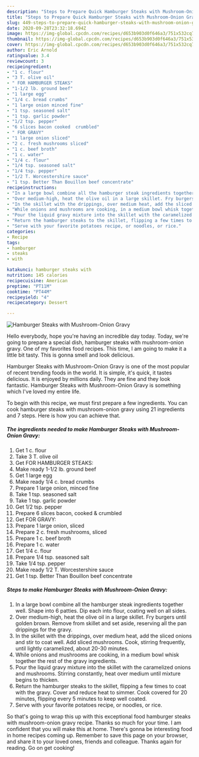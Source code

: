 ```yaml
---
description: "Steps to Prepare Quick Hamburger Steaks with Mushroom-Onion Gravy"
title: "Steps to Prepare Quick Hamburger Steaks with Mushroom-Onion Gravy"
slug: 449-steps-to-prepare-quick-hamburger-steaks-with-mushroom-onion-gravy
date: 2020-09-28T23:32:18.694Z
image: https://img-global.cpcdn.com/recipes/d653b903d0f646a3/751x532cq70/hamburger-steaks-with-mushroom-onion-gravy-recipe-main-photo.jpg
thumbnail: https://img-global.cpcdn.com/recipes/d653b903d0f646a3/751x532cq70/hamburger-steaks-with-mushroom-onion-gravy-recipe-main-photo.jpg
cover: https://img-global.cpcdn.com/recipes/d653b903d0f646a3/751x532cq70/hamburger-steaks-with-mushroom-onion-gravy-recipe-main-photo.jpg
author: Eric Arnold
ratingvalue: 3.4
reviewcount: 3
recipeingredient:
- "1 c. flour"
- "3 T. olive oil"
- " FOR HAMBURGER STEAKS"
- "1-1/2 lb. ground beef"
- "1 large egg"
- "1/4 c. bread crumbs"
- "1 large onion minced fine"
- "1 tsp. seasoned salt"
- "1 tsp. garlic powder"
- "1/2 tsp. pepper"
- "6 slices bacon cooked  crumbled"
- " FOR GRAVY"
- "1 large onion sliced"
- "2 c. fresh mushrooms sliced"
- "1 c. beef broth"
- "1 c. water"
- "1/4 c. flour"
- "1/4 tsp. seasoned salt"
- "1/4 tsp. pepper"
- "1/2 T. Worcestershire sauce"
- "1 tsp. Better Than Bouillon beef concentrate"
recipeinstructions:
- "In a large bowl combine all the hamburger steak ingredients together well. Shape into 6 patties. Dip each into flour, coating well on all sides."
- "Over medium-high, heat the olive oil in a large skillet. Fry burgers until golden brown. Remove from skillet and set aside, reserving all the pan drippings for the gravy."
- "In the skillet with the drippings, over medium heat, add the sliced onions and stir to coat well. Add sliced mushrooms. Cook, stirring frequently, until lightly caramelized, about 20-30 minutes."
- "While onions and mushrooms are cooking, in a medium bowl whisk together the rest of the gravy ingredients."
- "Pour the liquid gravy mixture into the skillet with the caramelized onions and mushrooms. Stirring constantly, heat over medium until mixture begins to thicken."
- "Return the hamburger steaks to the skillet, flipping a few times to coat with the gravy. Cover and reduce heat to simmer. Cook covered for 20 minutes, flipping every 5 minutes to keep well coated."
- "Serve with your favorite potatoes recipe, or noodles, or rice."
categories:
- Recipe
tags:
- hamburger
- steaks
- with

katakunci: hamburger steaks with 
nutrition: 145 calories
recipecuisine: American
preptime: "PT11M"
cooktime: "PT44M"
recipeyield: "4"
recipecategory: Dessert

---
```



![Hamburger Steaks with Mushroom-Onion Gravy](https://img-global.cpcdn.com/recipes/d653b903d0f646a3/751x532cq70/hamburger-steaks-with-mushroom-onion-gravy-recipe-main-photo.jpg)

Hello everybody, hope you're having an incredible day today. Today, we're going to prepare a special dish, hamburger steaks with mushroom-onion gravy. One of my favorites food recipes. This time, I am going to make it a little bit tasty. This is gonna smell and look delicious.

Hamburger Steaks with Mushroom-Onion Gravy is one of the most popular of recent trending foods in the world. It is simple, it's quick, it tastes delicious. It is enjoyed by millions daily. They are fine and they look fantastic. Hamburger Steaks with Mushroom-Onion Gravy is something which I've loved my entire life.




To begin with this recipe, we must first prepare a few ingredients. You can cook hamburger steaks with mushroom-onion gravy using 21 ingredients and 7 steps. Here is how you can achieve that.

<!--inarticleads1-->

##### The ingredients needed to make Hamburger Steaks with Mushroom-Onion Gravy:

1. Get 1 c. flour
1. Take 3 T. olive oil
1. Get  FOR HAMBURGER STEAKS:
1. Make ready 1-1/2 lb. ground beef
1. Get 1 large egg
1. Make ready 1/4 c. bread crumbs
1. Prepare 1 large onion, minced fine
1. Take 1 tsp. seasoned salt
1. Take 1 tsp. garlic powder
1. Get 1/2 tsp. pepper
1. Prepare 6 slices bacon, cooked &amp; crumbled
1. Get  FOR GRAVY:
1. Prepare 1 large onion, sliced
1. Prepare 2 c. fresh mushrooms, sliced
1. Prepare 1 c. beef broth
1. Prepare 1 c. water
1. Get 1/4 c. flour
1. Prepare 1/4 tsp. seasoned salt
1. Take 1/4 tsp. pepper
1. Make ready 1/2 T. Worcestershire sauce
1. Get 1 tsp. Better Than Bouillon beef concentrate




<!--inarticleads2-->

##### Steps to make Hamburger Steaks with Mushroom-Onion Gravy:

1. In a large bowl combine all the hamburger steak ingredients together well. Shape into 6 patties. Dip each into flour, coating well on all sides.
1. Over medium-high, heat the olive oil in a large skillet. Fry burgers until golden brown. Remove from skillet and set aside, reserving all the pan drippings for the gravy.
1. In the skillet with the drippings, over medium heat, add the sliced onions and stir to coat well. Add sliced mushrooms. Cook, stirring frequently, until lightly caramelized, about 20-30 minutes.
1. While onions and mushrooms are cooking, in a medium bowl whisk together the rest of the gravy ingredients.
1. Pour the liquid gravy mixture into the skillet with the caramelized onions and mushrooms. Stirring constantly, heat over medium until mixture begins to thicken.
1. Return the hamburger steaks to the skillet, flipping a few times to coat with the gravy. Cover and reduce heat to simmer. Cook covered for 20 minutes, flipping every 5 minutes to keep well coated.
1. Serve with your favorite potatoes recipe, or noodles, or rice.




So that's going to wrap this up with this exceptional food hamburger steaks with mushroom-onion gravy recipe. Thanks so much for your time. I am confident that you will make this at home. There's gonna be interesting food in home recipes coming up. Remember to save this page on your browser, and share it to your loved ones, friends and colleague. Thanks again for reading. Go on get cooking!
